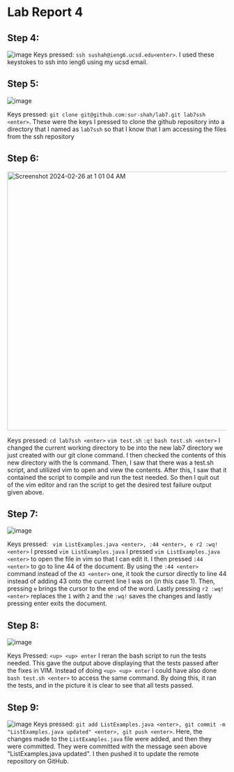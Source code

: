 # Lab Report 4
## Step 4:
![image](https://github.com/sur-shah/cse15l-lab-reports/assets/156368641/6e42d60f-04c4-4fb7-9c3e-2e48b3e60c76)
Keys pressed: ```ssh sushah@ieng6.ucsd.edu<enter>```. I used these keystokes to ssh into ieng6 using my ucsd email.

## Step 5:
![image](https://github.com/sur-shah/cse15l-lab-reports/assets/156368641/76a428bc-722a-4fb1-8756-a3e60db0cd9c)

Keys pressed: ```git clone git@github.com:sur-shah/lab7.git lab7ssh <enter>```. These were the keys I pressed to clone the github repository into a directory that I named as ```lab7ssh``` so that I know that I am accessing the files from the ssh repository


## Step 6:
<img width="594" alt="Screenshot 2024-02-26 at 1 01 04 AM" src="https://github.com/sur-shah/cse15l-lab-reports/assets/156368641/d6f73072-a355-4b5b-9611-b6c4548fd461">

Keys pressed: ```cd lab7ssh <enter>``` ```vim test.sh``` ```:q!``` ```bash test.sh <enter>``` I changed the current working directory to be into the new lab7 directory we just created with our
git clone command. I then checked the contents of this new directory with the ls command. Then, I saw that there was a test.sh script, and utilized vim to open and view the contents. After this, I saw that it contained the script to compile and run the test needed. So then I quit out of the vim editor and ran the script to get the desired test failure output given above.

## Step 7:
![image](https://github.com/sur-shah/cse15l-lab-reports/assets/156368641/ce17a44e-b0d3-4bd3-b0e5-7c7b8704a5ee)

Keys pressed: ``` vim ListExamples.java <enter>, :44 <enter>, e r2 :wq! <enter>``` I pressed ```vim ListExamples.java``` I pressed `vim ListExamples.java <enter>` to open the file in vim so that I can edit it. I then pressed `:44 <enter>` to go to line 44 of the document. By using the ```:44 <enter>``` command instead of the ```43 <enter>``` one, it took the cursor directly to line 44 instead of adding 43 onto the current line I was on (in this case 1). Then, pressing `e` brings the cursor to the end of the word. Lastly pressing `r2 :wq! <enter>` replaces the `1` with `2` and the `:wq!` saves the changes and lastly pressing enter exits the document.

## Step 8:
![image](https://github.com/sur-shah/cse15l-lab-reports/assets/156368641/8ccdccef-bbe2-401d-b63b-2b61150a1447)

Keys Pressed: ```<up> <up> enter``` I reran the bash script to run the tests needed. This gave the output above displaying that the tests passed after the fixes in VIM. Instead of doing ```<up> <up> enter``` I could have also done ```bash test.sh <enter>``` to access the same command. By doing this, it ran the tests, and in the picture it is clear to see that all tests passed.

## Step 9:
![image](https://github.com/sur-shah/cse15l-lab-reports/assets/156368641/bc1bcb9a-c483-4edc-a9cf-318283106b2a)
Keys pressed: ```git add ListExamples.java <enter>, git commit -m "ListExamples.java updated" <enter>, git push <enter>```. Here, the changes made to the `ListExamples.java` file were added, and then they were committed. They were committed with the message seen above "ListExamples.java updated". I then pushed it to update the remote repository on GitHub.


